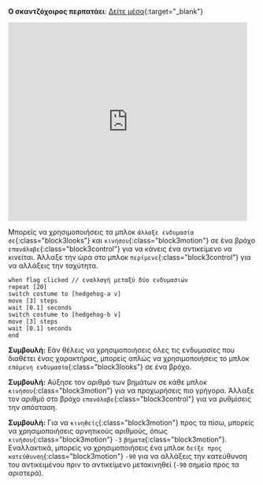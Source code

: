 **Ο σκαντζόχοιρος περπατάει**: [Δείτε μέσα](https://scratch.mit.edu/projects/591163631/editor){:target="_blank"}

<div class="scratch-preview">
  <iframe allowtransparency="true" width="485" height="402" src="https://scratch.mit.edu/projects/embed/591163631/?autostart=false" frameborder="0"></iframe>
</div>

Μπορείς να χρησιμοποιήσεις τα μπλοκ `άλλαξε ενδυμασία σε`{:class="block3looks"} και `κινήσου`{:class="block3motion"} σε ένα βρόχο `επανάλαβε`{:class="block3control"} για να κάνεις ένα αντικείμενο να κινείται. Άλλαξε την ώρα στο μπλοκ `περίμενε`{:class="block3control"} για να αλλάξεις την ταχύτητα.

```blocks3
when flag clicked // εναλλαγή μεταξύ δύο ενδυμασιών
repeat [20]
switch costume to [hedgehog-a v]
move [3] steps
wait [0.1] seconds
switch costume to [hedgehog-b v]
move [3] steps
wait [0.1] seconds
end
```

**Συμβουλή:** Εάν θέλεις να χρησιμοποιήσεις όλες τις ενδυμασίες που διαθέτει ένας χαρακτήρας, μπορείς απλώς να χρησιμοποιήσεις το μπλοκ `επόμενη ενδυμασία`{:class="block3looks"} σε ένα βρόχο.

**Συμβουλή:** Αύξησε τον αριθμό των βημάτων σε κάθε μπλοκ `κινήσου`{:class="block3motion"} για να προχωρήσεις πιο γρήγορα. Άλλαξε τον αριθμό στο βρόχο `επανάλαβε`{:class="block3control"} για να ρυθμίσεις την απόσταση.

**Συμβουλή:** Για να `κινηθείς`{:class="block3motion"} προς τα πίσω, μπορείς να χρησιμοποιήσεις αρνητικούς αριθμούς, όπως `κινήσου`{:class="block3motion"} `-3` `βήματα`{:class="block3motion"}. Εναλλακτικά, μπορείς να χρησιμοποιήσεις ένα μπλοκ `δείξε προς κατεύθυνση`{:class="block3motion"} `-90` για να αλλάξεις την κατεύθυνση του αντικειμένου πριν το αντικείμενο μετακινηθεί (`-90` σημεία προς τα αριστερά).

